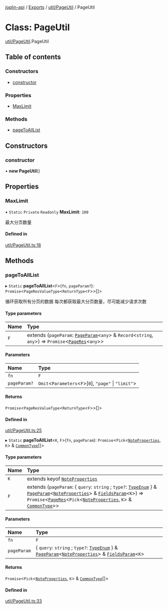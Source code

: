 [joplin-api](../README.md) / [Exports](../modules.md) / [util/PageUtil](../modules/util_PageUtil.md) / PageUtil

# Class: PageUtil

[util/PageUtil](../modules/util_PageUtil.md).PageUtil

## Table of contents

### Constructors

- [constructor](util_PageUtil.PageUtil.md#constructor)

### Properties

- [MaxLimit](util_PageUtil.PageUtil.md#maxlimit)

### Methods

- [pageToAllList](util_PageUtil.PageUtil.md#pagetoalllist)

## Constructors

### constructor

• **new PageUtil**()

## Properties

### MaxLimit

▪ `Static` `Private` `Readonly` **MaxLimit**: `100`

最大分页数量

#### Defined in

[util/PageUtil.ts:18](https://github.com/rxliuli/joplin-utils/blob/f2c832f/libs/joplin-api/src/util/PageUtil.ts#L18)

## Methods

### pageToAllList

▸ `Static` **pageToAllList**<`F`\>(`fn`, `pageParam?`): `Promise`<`PageResValueType`<`ReturnType`<`F`\>\>[]\>

循环获取所有分页的数据
每次都获取最大分页数量，尽可能减少请求次数

#### Type parameters

| Name | Type                                                                                                                                                                                             |
| :--- | :----------------------------------------------------------------------------------------------------------------------------------------------------------------------------------------------- |
| `F`  | extends (`pageParam`: [`PageParam`](../interfaces/modal_PageData.PageParam.md)<`any`\> & `Record`<`string`, `any`\>) => `Promise`<[`PageRes`](../interfaces/modal_PageData.PageRes.md)<`any`\>\> |

#### Parameters

| Name         | Type                                                      |
| :----------- | :-------------------------------------------------------- |
| `fn`         | `F`                                                       |
| `pageParam?` | `Omit`<`Parameters`<`F`\>[``0``], `"page"` \| `"limit"`\> |

#### Returns

`Promise`<`PageResValueType`<`ReturnType`<`F`\>\>[]\>

#### Defined in

[util/PageUtil.ts:25](https://github.com/rxliuli/joplin-utils/blob/f2c832f/libs/joplin-api/src/util/PageUtil.ts#L25)

▸ `Static` **pageToAllList**<`K`, `F`\>(`fn`, `pageParam`): `Promise`<`Pick`<[`NoteProperties`](../interfaces/modal_NoteProperties.NoteProperties.md), `K`\> & [`CommonType`](../interfaces/modal_CommonType.CommonType.md)[]\>

#### Type parameters

| Name | Type                                                                                                                                                                                                                                                                                                                                                                                                                                                                                                                                                |
| :--- | :-------------------------------------------------------------------------------------------------------------------------------------------------------------------------------------------------------------------------------------------------------------------------------------------------------------------------------------------------------------------------------------------------------------------------------------------------------------------------------------------------------------------------------------------------- |
| `K`  | extends keyof [`NoteProperties`](../interfaces/modal_NoteProperties.NoteProperties.md)                                                                                                                                                                                                                                                                                                                                                                                                                                                              |
| `F`  | extends (`pageParam`: { `query`: `string` ; `type?`: [`TypeEnum`](../enums/modal_TypeEnum.TypeEnum.md) } & [`PageParam`](../interfaces/modal_PageData.PageParam.md)<[`NoteProperties`](../interfaces/modal_NoteProperties.NoteProperties.md)\> & [`FieldsParam`](../interfaces/modal_FieldsParam.FieldsParam.md)<`K`\>) => `Promise`<[`PageRes`](../interfaces/modal_PageData.PageRes.md)<`Pick`<[`NoteProperties`](../interfaces/modal_NoteProperties.NoteProperties.md), `K`\> & [`CommonType`](../interfaces/modal_CommonType.CommonType.md)\>\> |

#### Parameters

| Name        | Type                                                                                                                                                                                                                                                                                             |
| :---------- | :----------------------------------------------------------------------------------------------------------------------------------------------------------------------------------------------------------------------------------------------------------------------------------------------- |
| `fn`        | `F`                                                                                                                                                                                                                                                                                              |
| `pageParam` | { `query`: `string` ; `type?`: [`TypeEnum`](../enums/modal_TypeEnum.TypeEnum.md) } & [`PageParam`](../interfaces/modal_PageData.PageParam.md)<[`NoteProperties`](../interfaces/modal_NoteProperties.NoteProperties.md)\> & [`FieldsParam`](../interfaces/modal_FieldsParam.FieldsParam.md)<`K`\> |

#### Returns

`Promise`<`Pick`<[`NoteProperties`](../interfaces/modal_NoteProperties.NoteProperties.md), `K`\> & [`CommonType`](../interfaces/modal_CommonType.CommonType.md)[]\>

#### Defined in

[util/PageUtil.ts:33](https://github.com/rxliuli/joplin-utils/blob/f2c832f/libs/joplin-api/src/util/PageUtil.ts#L33)
